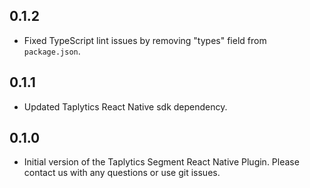 ## 0.1.2

- Fixed TypeScript lint issues by removing "types" field from `package.json`.

## 0.1.1

- Updated Taplytics React Native sdk dependency.

## 0.1.0

- Initial version of the Taplytics Segment React Native Plugin. Please contact us with any questions or use git issues.